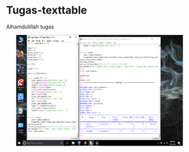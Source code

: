 # Tugas-texttable

Alhamdulillah tugas 

<p align="center">
<img src="https://github.com/Arjiprasetio/Tugas-texttable/blob/master/texta.png" width="450" height="300" />
</p>
